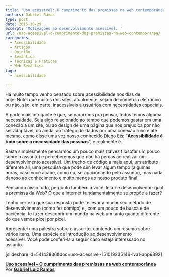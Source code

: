 ```yaml
---
title: 'Uso acessível: O cumprimento das premissas na web contemporânea'
authors: Gabriel Ramos
type: post
date: 2015-10-29
excerpt: 'Motivações ao desenvolvimento acessível. '
url: /uso-acessivel-o-cumprimento-das-premissas-na-web-contemporanea/
categories:
  - Acessibilidade
  - Artigos
  - Opinião
  - Semântica
  - Técnicas e Práticas
  - Web Semântica
tags:
  - acessibilidade

---
```

Há muito tempo venho pensado sobre acessibilidade nos dias de hoje. Notei que muitos dos sites, atualmente, sejam de comércio eletrônico ou não, são, em parte, inacessíveis a usuários com necessidades especiais.

A parte mais intrigante é que, se pararmos pra pensar, todos temos alguma necessidade. Seja algo relacionado ao tempo que podemos gastar em uma conexão a um site, ou ao design de uma página que nos prejudica por não ser adaptável, ou ainda, ao tráfego de dados por uma conexão ruim e até mesmo, como disse uma vez nosso conhecido [Diego Eis][1]: &#8220;**Acessibilidade é tudo sobre a necessidade das pessoas**&#8220;, e realmente é.

Basta simplesmente pensarmos um pouco mais (talvez filosofar um pouco sobre o assunto) e perceberemos que não há percas ao realizar um desenvolvimento acessível. Um trecho de código a mais aqui, um atributo diferente ali, uma pesquisa que pode sim levar algum tempo (algumas horas, caso você acabe, como eu, se apaixonando pelo assunto), mas nada danoso ao conhecimento e muito menos ao nosso produto final.

Pensando nisso tudo, pergunto também a você, leitor e desenvolvedor: qual a premissa da Web? O que a internet fundamentalmente se propõe a fazer?

Tenho certeza que sua resposta pode te levar a mudar seu método de desenvolvimento (como fez comigo) e, com um pouco de busca e de paciência, te fazer descobrir um mundo na web um tanto quanto diferente do que vemos pixel por pixel.

Apresentei uma palestra sobre o assunto, contendo um resumo sobre vários itens. Uma espécie de introdução ao desenvolvimento acessível. Você pode conferi-la a seguir caso esteja interessado no assunto.

[slideshare id=54143836&doc=uso-acessivel-151019235146-lva1-app6892]

<div style="margin-bottom: 5px;">
  <strong> <a title="Uso acessivel - O cumprimento das premissas na web contemporânea" href="https://pt.slideshare.net/GabrielLuizRamos/uso-acessivel-o-cumprimento-das-premissas-na-web-contempornea" target="_blank">Uso acessível &#8211; O cumprimento das premissas na web contemporânea</a><br /> </strong>Por <strong><a href="//www.slideshare.net/GabrielLuizRamos" target="_blank">Gabriel Luiz Ramos</a></strong>
</div>

 [1]: https://tableless.com.br/author/diegoeis/